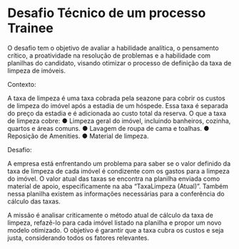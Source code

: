 # Desafio Técnico de um processo Trainee

O desafio tem o objetivo de avaliar a habilidade analítica, o pensamento crítico, a proatividade na resolução de problemas e a habilidade com planilhas do candidato, visando otimizar o processo de definição da taxa de limpeza de imóveis.

Contexto:

A taxa de limpeza é uma taxa cobrada pela seazone para cobrir os custos de limpeza do imóvel após a estadia de um hóspede. Essa taxa é separada do preço da estadia e é adicionada ao custo total da reserva.
O que a taxa de limpeza cobre:
● Limpeza geral do imóvel, incluindo banheiros, cozinha, quartos e áreas comuns.
● Lavagem de roupa de cama e toalhas.
● Reposição de Amenities.
● Material de limpeza.

Desafio:

A empresa está enfrentando um problema para saber se o valor definido da taxa de limpeza de cada imóvel é condizente com os gastos para a limpeza do imóvel. O valor atual das taxas se encontra na planilha enviada como material de apoio, especificamente na aba “TaxaLimpeza
(Atual)”. Também nessa planilha existem as informações necessárias para a conferência do cálculo das taxas.

A missão é analisar criticamente o método atual de cálculo da taxa de limpeza, refazê-lo para cada imóvel listado na planilha e propor um novo modelo otimizado. O objetivo é garantir que a taxa cubra os custos e seja justa, considerando todos os fatores relevantes.
